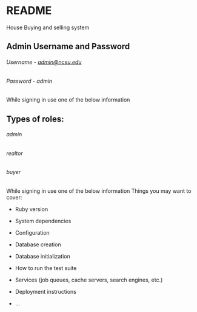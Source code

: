 # README

House Buying and selling system

## Admin Username and Password
###### Username - admin@ncsu.edu
###### Password - admin

While signing in use one of the below information
## Types of roles:
###### admin
###### realtor
###### buyer

While signing in use one of the below information
Things you may want to cover:

* Ruby version

* System dependencies

* Configuration

* Database creation

* Database initialization

* How to run the test suite

* Services (job queues, cache servers, search engines, etc.)

* Deployment instructions

* ...
